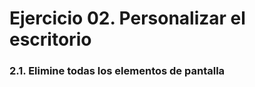 
# Ejercicio 02.  Personalizar el escritorio

### 2.1.   Elimine todas los elementos de pantalla


<!--stackedit_data:
eyJoaXN0b3J5IjpbODM2NzI1NDk4LC03NDE1MTc2NTBdfQ==
-->